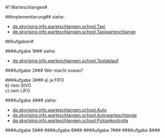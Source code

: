 #1 Warteschlangen#

##Implementierung##
siehe:
* [de.skyrising.info.warteschlangen.school.Taxi](https://github.com/skyrising/school/blob/master/Info/src/de/skyrising/info/warteschlangen/school/Taxi.java)
* [de.skyrising.info.warteschlangen.school.Taxiwarteschlange](https://github.com/skyrising/school/blob/master/Info/src/de/skyrising/info/warteschlangen/school/Taxiwarteschlange.java)

##Aufgaben#

###Aufgabe 1###
siehe:
* [de.skyrising.info.warteschlangen.school.Testablauf](https://github.com/skyrising/school/blob/master/Info/src/de/skyrising/info/warteschlangen/school/Testablauf.java)

###Aufgabe 2###
Wer macht sowas?

###Aufgabe 3###
a) ja	FIFO  
b) nein	StVO  
c) nein	LIFO  

###Aufgabe 4###
siehe:
* [de.skyrising.info.warteschlangen.school.Auto](https://github.com/skyrising/school/blob/master/Info/src/de/skyrising/info/warteschlangen/school/Auto.java)
* [de.skyrising.info.warteschlangen.school.Autowarteschlange](https://github.com/skyrising/school/blob/master/Info/src/de/skyrising/info/warteschlangen/school/Autowarteschlange.java)
* [de.skyrising.info.warteschlangen.school.Polizeikontrolle](https://github.com/skyrising/school/blob/master/Info/src/de/skyrising/info/warteschlangen/school/Polizeikontrolle.java)

###Aufgabe 5###
###Aufgabe 6###
###Aufgabe 7###
###Aufgabe 8###